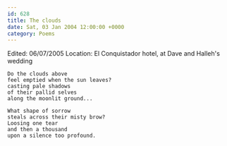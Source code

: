```yaml
---
id: 628
title: The clouds
date: Sat, 03 Jan 2004 12:00:00 +0000
category: Poems
---
```


Edited: 06/07/2005
Location: El Conquistador hotel, at Dave and Halleh's wedding

    Do the clouds above  
    feel emptied when the sun leaves?  
    casting pale shadows  
    of their pallid selves  
    along the moonlit ground...

    What shape of sorrow  
    steals across their misty brow?  
    Loosing one tear  
    and then a thousand  
    upon a silence too profound.


